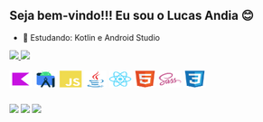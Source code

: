 ## Seja bem-vindo!!! Eu sou o Lucas Andia 😊

- 🌱 Estudando: Kotlin e Android Studio

<div>
  <a href="https://github.com/LucasAndiaAstulla">
    <img height="180em" src="https://github-readme-stats.vercel.app/api?username=LucasAndiaAstulla&show_icons=true&theme=merko&hide=prs,contribs&count_private=true" />
    <img height="180em" src="https://github-readme-stats.vercel.app/api/top-langs/?username=LucasAndiaAstulla&show_icons=true&theme=merko&hide=prs,contribs&count_private=true" />
  </a>
</div>

<div style="display: inline_block"><br>
  <img align="center" alt="Kotlin" height="30" width="40" src="https://raw.githubusercontent.com/devicons/devicon/master/icons/kotlin/kotlin-plain.svg">
  <img align="center" alt="Androidstudio" height="30" width="40" src="https://raw.githubusercontent.com/devicons/devicon/master/icons/androidstudio/androidstudio-original.svg">
  <img align="center" alt="Js" height="30" width="40" src="https://raw.githubusercontent.com/devicons/devicon/master/icons/javascript/javascript-plain.svg">
  <img align="center" alt="Java" height="30" width="40" src="https://raw.githubusercontent.com/devicons/devicon/master/icons/java/java-original.svg">
  <img align="center" alt="React" height="30" width="40" src="https://raw.githubusercontent.com/devicons/devicon/master/icons/react/react-original.svg">
  <img align="center" alt="HTML" height="30" width="40" src="https://raw.githubusercontent.com/devicons/devicon/master/icons/html5/html5-original.svg">
  <img align="center" alt="Sass" height="30" width="40" src="https://raw.githubusercontent.com/devicons/devicon/master/icons/sass/sass-original.svg">
  <img align="center" alt="CSS" height="30" width="40" src="https://raw.githubusercontent.com/devicons/devicon/master/icons/css3/css3-original.svg">
</div>

##

<div> 
  
  <a href="https://instagram.com/_astullalucas" target="_blank"><img src="https://img.shields.io/badge/-Instagram-%23E4405F?style=for-the-badge&logo=instagram&logoColor=white" target="_blank"></a>
  <a href = "mailto:lucas.andia.a@gmail.com"><img src="https://img.shields.io/badge/-Gmail-%23333?style=for-the-badge&logo=gmail&logoColor=white" target="_blank"></a>
  <a href="https://www.linkedin.com/in/lucasandiaastulla" target="_blank"><img src="https://img.shields.io/badge/-LinkedIn-%230077B5?style=for-the-badge&logo=linkedin&logoColor=white" target="_blank"></a> 
  
</div>
